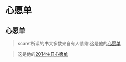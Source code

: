 心愿单
===

心愿单
---
> scaret所读的书大多数来自有人馈赠.这是他的[心愿单](http://www.amazon.cn/registry/wishlist/3UYJDYZNL2MTU)

> 这是他的[2014生日心愿单](http://www.amazon.cn/gp/registry/wishlist/2WVR6ZFUW9OAV)
